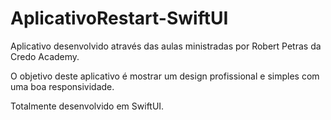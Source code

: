 # AplicativoRestart-SwiftUI

Aplicativo desenvolvido através das aulas ministradas por Robert  Petras da Credo Academy.

O objetivo deste aplicativo é mostrar um design profissional e simples com uma boa responsividade.

Totalmente desenvolvido em SwiftUI.
